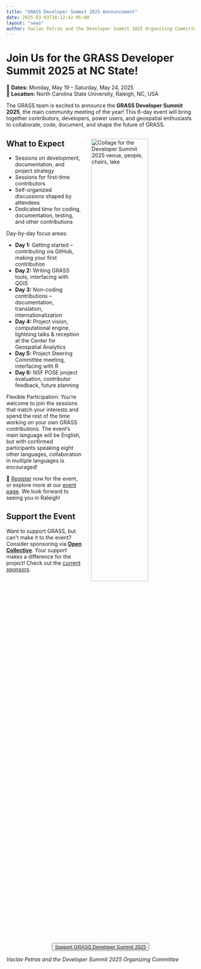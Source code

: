 ```yaml
---
title: "GRASS Developer Summit 2025 Announcement"
date: 2025-03-03T10:12:42-05:00
layout: "news"
author: Vaclav Petras and the Developer Summit 2025 Organizing Committee
---
```


# Join Us for the GRASS Developer Summit 2025 at NC State!

📅 **Dates:** Monday, May 19 – Saturday, May 24, 2025  
📍 **Location:** North Carolina State University, Raleigh, NC, USA  

The GRASS team is excited to announce the **GRASS Developer Summit 2025**, the main community meeting of the year! This 6-day event will bring together contributors, developers, power users, and geospatial enthusiasts to collaborate, code, document, and shape the future of GRASS.

<img src="/images/news/NCSU_developer_summit_venue_2025_collage.jpg"
  alt="Collage for the Developer Summit 2025 venue, people, chairs, lake"
  title="North Carolina State University, its spaces, and its surroundings"
  width="55%" style="float:right;padding-left:25px;padding-top:15px">

## What to Expect

* Sessions on development, documentation, and project strategy
* Sessions for first-time contributors
* Self-organized discussions shaped by attendees
* Dedicated time for coding, documentation, testing, and other contributions

Day-by-day focus areas:

* **Day 1:** Getting started – contributing via GitHub, making your first contribution
* **Day 2:** Writing GRASS tools, interfacing with QGIS
* **Day 3:** Non-coding contributions – documentation, translation, internationalization
* **Day 4:** Project vision, computational engine, lightning talks & reception at the Center for Geospatial Analytics
* **Day 5:** Project Steering Committee meeting, interfacing with R
* **Day 6:** NSF POSE project evaluation, contributor feedback, future planning

Flexible Participation: You’re welcome to join the sessions that match your interests and spend the rest of the time working on your own GRASS contributions. The event’s main language will be English, but with confirmed participants speaking eight other languages, collaboration in multiple languages is encouraged!

📢 [Register](https://forms.gle/q6zzsGeHo2YkUVnx5) now for the event, or explore more at our [event page](https://grasswiki.osgeo.org/wiki/GRASS_Developer_Summit_Raleigh_2025). We look forward to seeing you in Raleigh!

## Support the Event

Want to support GRASS, but can't make it to the event? Consider sponsoring via **[Open Collective](https://opencollective.com/osgeo/projects/grass/contribute/grass-developer-summit-2025-84759/checkout)**. Your support makes a difference for the project! Check out the [current sponsors](https://grasswiki.osgeo.org/wiki/GRASS_Developer_Summit_Raleigh_2025#Sponsors).

<div align="center">
<button class="btn btn-grass">
<a href="https://opencollective.com/osgeo/projects/grass/contribute/grass-developer-summit-2025-84759/checkout" target="_blank">Support GRASS Developer Summit 2025</a>
</button>
</div>

*Vaclav Petras and the Developer Summit 2025 Organizing Committee*
